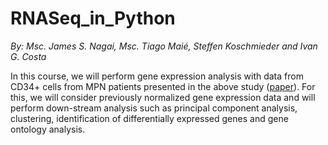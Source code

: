 # RNASeq_in_Python

*By: Msc. James S. Nagai,  Msc. Tiago Maié,  Steffen Koschmieder and Ivan G. Costa*

In this course, we will perform gene expression analysis with data from CD34+ cells from MPN patients presented in the above study ([paper](https://link.springer.com/article/10.1007/s00277-021-04615-8)). For this, we will consider previously normalized gene expression data and will perform down-stream analysis such as principal component analysis, clustering, identification of differentially expressed genes and gene ontology analysis. 

